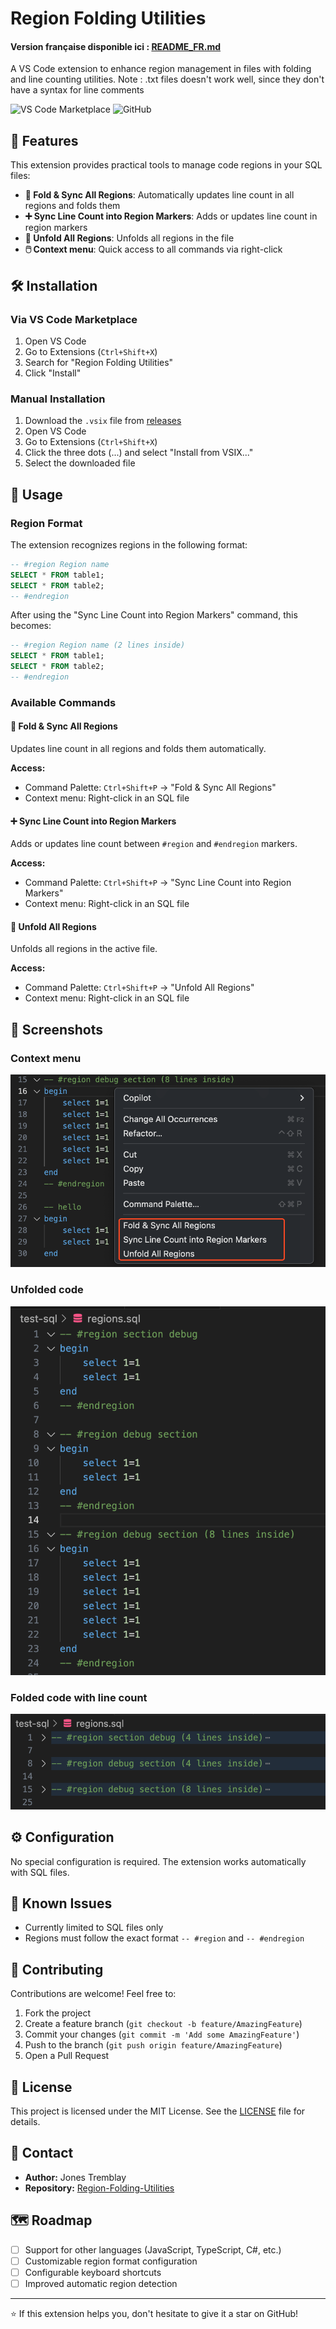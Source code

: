 # Region Folding Utilities

#### Version française disponible ici : [README_FR.md](README_FR.md)

A VS Code extension to enhance region management in files with folding and line counting utilities.
Note : .txt files doesn't work well, since they don't have a syntax for line comments

![VS Code Marketplace](https://img.shields.io/visual-studio-marketplace/v/region-folding-utilities?color=blue&logo=visual-studio-code)
![GitHub](https://img.shields.io/github/license/jonestremblay/Region-Folding-Utilities)

## 🚀 Features

This extension provides practical tools to manage code regions in your SQL files:

- **🔄 Fold & Sync All Regions**: Automatically updates line count in all regions and folds them
- **➕ Sync Line Count into Region Markers**: Adds or updates line count in region markers
- **📂 Unfold All Regions**: Unfolds all regions in the file
- **🖱️ Context menu**: Quick access to all commands via right-click

## 🛠️ Installation

### Via VS Code Marketplace
1. Open VS Code
2. Go to Extensions (`Ctrl+Shift+X`)
3. Search for "Region Folding Utilities"
4. Click "Install"

### Manual Installation
1. Download the `.vsix` file from [releases](https://github.com/jonestremblay/Region-Folding-Utilities/releases)
2. Open VS Code
3. Go to Extensions (`Ctrl+Shift+X`)
4. Click the three dots (...) and select "Install from VSIX..."
5. Select the downloaded file

## 📖 Usage

### Region Format

The extension recognizes regions in the following format:

```sql
-- #region Region name
SELECT * FROM table1;
SELECT * FROM table2;
-- #endregion
```

After using the "Sync Line Count into Region Markers" command, this becomes:

```sql
-- #region Region name (2 lines inside)
SELECT * FROM table1;
SELECT * FROM table2;
-- #endregion
```

### Available Commands

#### 🔄 Fold & Sync All Regions
Updates line count in all regions and folds them automatically.

**Access:**
- Command Palette: `Ctrl+Shift+P` → "Fold & Sync All Regions"
- Context menu: Right-click in an SQL file

#### ➕ Sync Line Count into Region Markers
Adds or updates line count between `#region` and `#endregion` markers.

**Access:**
- Command Palette: `Ctrl+Shift+P` → "Sync Line Count into Region Markers"
- Context menu: Right-click in an SQL file

#### 📂 Unfold All Regions
Unfolds all regions in the active file.

**Access:**
- Command Palette: `Ctrl+Shift+P` → "Unfold All Regions"
- Context menu: Right-click in an SQL file

## 📸 Screenshots

### Context menu
![Context menu](docs/screenshots/context-menu.png)

### Unfolded code
![Unfolded code](docs/screenshots/before.png)

### Folded code with line count
![Folded code](docs/screenshots/after-fold.png)

## ⚙️ Configuration

No special configuration is required. The extension works automatically with SQL files.

## 🐛 Known Issues

- Currently limited to SQL files only
- Regions must follow the exact format `-- #region` and `-- #endregion`

## 🤝 Contributing

Contributions are welcome! Feel free to:

1. Fork the project
2. Create a feature branch (`git checkout -b feature/AmazingFeature`)
3. Commit your changes (`git commit -m 'Add some AmazingFeature'`)
4. Push to the branch (`git push origin feature/AmazingFeature`)
5. Open a Pull Request

## 📝 License

This project is licensed under the MIT License. See the [LICENSE](LICENSE) file for details.

## 📧 Contact

- **Author:** Jones Tremblay
- **Repository:** [Region-Folding-Utilities](https://github.com/jonestremblay/Region-Folding-Utilities)

## 🗺️ Roadmap

- [ ] Support for other languages (JavaScript, TypeScript, C#, etc.)
- [ ] Customizable region format configuration
- [ ] Configurable keyboard shortcuts
- [ ] Improved automatic region detection

---

⭐ If this extension helps you, don't hesitate to give it a star on GitHub!
